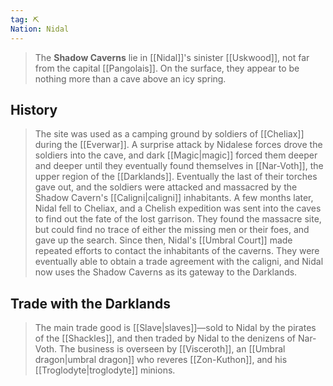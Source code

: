```yaml
---
tag: ⛏️
Nation: Nidal
---
```

> The **Shadow Caverns** lie in [[Nidal]]'s sinister [[Uskwood]], not far from the capital [[Pangolais]]. On the surface, they appear to be nothing more than a cave above an icy spring.


## History

> The site was used as a camping ground by soldiers of [[Cheliax]] during the [[Everwar]]. A surprise attack by Nidalese forces drove the soldiers into the cave, and dark [[Magic|magic]] forced them deeper and deeper until they eventually found themselves in [[Nar-Voth]], the upper region of the [[Darklands]]. Eventually the last of their torches gave out, and the soldiers were attacked and massacred by the Shadow Cavern's [[Caligni|caligni]] inhabitants.
> A few months later, Nidal fell to Cheliax, and a Chelish expedition was sent into the caves to find out the fate of the lost garrison. They found the massacre site, but could find no trace of either the missing men or their foes, and gave up the search.
> Since then, Nidal's [[Umbral Court]] made repeated efforts to contact the inhabitants of the caverns. They were eventually able to obtain a trade agreement with the caligni, and Nidal now uses the Shadow Caverns as its gateway to the Darklands.


## Trade with the Darklands

> The main trade good is [[Slave|slaves]]—sold to Nidal by the pirates of the [[Shackles]], and then traded by Nidal to the denizens of Nar-Voth. The business is overseen by [[Visceroth]], an [[Umbral dragon|umbral dragon]] who reveres [[Zon-Kuthon]], and his [[Troglodyte|troglodyte]] minions.









